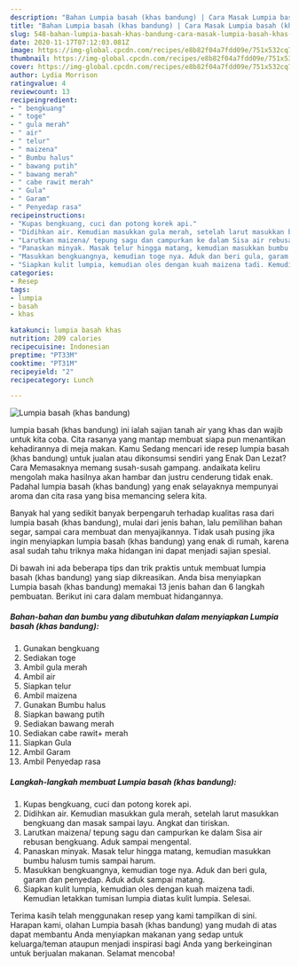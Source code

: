 ```yaml
---
description: "Bahan Lumpia basah (khas bandung) | Cara Masak Lumpia basah (khas bandung) Yang Lezat Sekali"
title: "Bahan Lumpia basah (khas bandung) | Cara Masak Lumpia basah (khas bandung) Yang Lezat Sekali"
slug: 548-bahan-lumpia-basah-khas-bandung-cara-masak-lumpia-basah-khas-bandung-yang-lezat-sekali
date: 2020-11-17T07:12:03.081Z
image: https://img-global.cpcdn.com/recipes/e8b82f04a7fdd09e/751x532cq70/lumpia-basah-khas-bandung-foto-resep-utama.jpg
thumbnail: https://img-global.cpcdn.com/recipes/e8b82f04a7fdd09e/751x532cq70/lumpia-basah-khas-bandung-foto-resep-utama.jpg
cover: https://img-global.cpcdn.com/recipes/e8b82f04a7fdd09e/751x532cq70/lumpia-basah-khas-bandung-foto-resep-utama.jpg
author: Lydia Morrison
ratingvalue: 4
reviewcount: 13
recipeingredient:
- " bengkuang"
- " toge"
- " gula merah"
- " air"
- " telur"
- " maizena"
- " Bumbu halus"
- " bawang putih"
- " bawang merah"
- " cabe rawit merah"
- " Gula"
- " Garam"
- " Penyedap rasa"
recipeinstructions:
- "Kupas bengkuang, cuci dan potong korek api."
- "Didihkan air. Kemudian masukkan gula merah, setelah larut masukkan bengkuang dan masak sampai layu. Angkat dan tiriskan."
- "Larutkan maizena/ tepung sagu dan campurkan ke dalam Sisa air rebusan bengkuang. Aduk sampai mengental."
- "Panaskan minyak. Masak telur hingga matang, kemudian masukkan bumbu halusm tumis sampai harum."
- "Masukkan bengkuangnya, kemudian toge nya. Aduk dan beri gula, garam dan penyedap. Aduk aduk sampai matang."
- "Siapkan kulit lumpia, kemudian oles dengan kuah maizena tadi. Kemudian letakkan tumisan lumpia diatas kulit lumpia. Selesai."
categories:
- Resep
tags:
- lumpia
- basah
- khas

katakunci: lumpia basah khas 
nutrition: 209 calories
recipecuisine: Indonesian
preptime: "PT33M"
cooktime: "PT31M"
recipeyield: "2"
recipecategory: Lunch

---
```



![Lumpia basah (khas bandung)](https://img-global.cpcdn.com/recipes/e8b82f04a7fdd09e/751x532cq70/lumpia-basah-khas-bandung-foto-resep-utama.jpg)


lumpia basah (khas bandung) ini ialah sajian tanah air yang khas dan wajib untuk kita coba. Cita rasanya yang mantap membuat siapa pun menantikan kehadirannya di meja makan.
Kamu Sedang mencari ide resep lumpia basah (khas bandung) untuk jualan atau dikonsumsi sendiri yang Enak Dan Lezat? Cara Memasaknya memang susah-susah gampang. andaikata keliru mengolah maka hasilnya akan hambar dan justru cenderung tidak enak. Padahal lumpia basah (khas bandung) yang enak selayaknya mempunyai aroma dan cita rasa yang bisa memancing selera kita.

Banyak hal yang sedikit banyak berpengaruh terhadap kualitas rasa dari lumpia basah (khas bandung), mulai dari jenis bahan, lalu pemilihan bahan segar, sampai cara membuat dan menyajikannya. Tidak usah pusing jika ingin menyiapkan lumpia basah (khas bandung) yang enak di rumah, karena asal sudah tahu triknya maka hidangan ini dapat menjadi sajian spesial.




Di bawah ini ada beberapa tips dan trik praktis untuk membuat lumpia basah (khas bandung) yang siap dikreasikan. Anda bisa menyiapkan Lumpia basah (khas bandung) memakai 13 jenis bahan dan 6 langkah pembuatan. Berikut ini cara dalam membuat hidangannya.

<!--inarticleads1-->

##### Bahan-bahan dan bumbu yang dibutuhkan dalam menyiapkan Lumpia basah (khas bandung):

1. Gunakan  bengkuang
1. Sediakan  toge
1. Ambil  gula merah
1. Ambil  air
1. Siapkan  telur
1. Ambil  maizena
1. Gunakan  Bumbu halus
1. Siapkan  bawang putih
1. Sediakan  bawang merah
1. Sediakan  cabe rawit+ merah
1. Siapkan  Gula
1. Ambil  Garam
1. Ambil  Penyedap rasa




<!--inarticleads2-->

##### Langkah-langkah membuat Lumpia basah (khas bandung):

1. Kupas bengkuang, cuci dan potong korek api.
1. Didihkan air. Kemudian masukkan gula merah, setelah larut masukkan bengkuang dan masak sampai layu. Angkat dan tiriskan.
1. Larutkan maizena/ tepung sagu dan campurkan ke dalam Sisa air rebusan bengkuang. Aduk sampai mengental.
1. Panaskan minyak. Masak telur hingga matang, kemudian masukkan bumbu halusm tumis sampai harum.
1. Masukkan bengkuangnya, kemudian toge nya. Aduk dan beri gula, garam dan penyedap. Aduk aduk sampai matang.
1. Siapkan kulit lumpia, kemudian oles dengan kuah maizena tadi. Kemudian letakkan tumisan lumpia diatas kulit lumpia. Selesai.




Terima kasih telah menggunakan resep yang kami tampilkan di sini. Harapan kami, olahan Lumpia basah (khas bandung) yang mudah di atas dapat membantu Anda menyiapkan makanan yang sedap untuk keluarga/teman ataupun menjadi inspirasi bagi Anda yang berkeinginan untuk berjualan makanan. Selamat mencoba!
